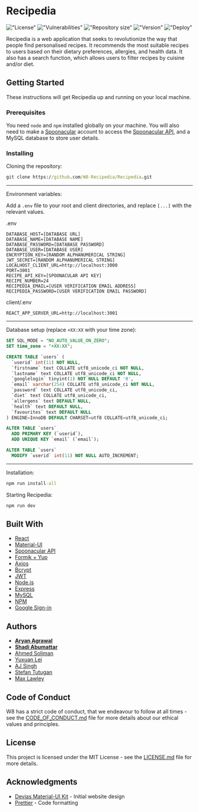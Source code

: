 # Recipedia

!["License"](https://img.shields.io/github/license/W8-Recipedia/Recipedia)
!["Vulnerabilities"](https://img.shields.io/snyk/vulnerabilities/github/W8-Recipedia/Recipedia)
!["Repository size"](https://img.shields.io/github/repo-size/W8-Recipedia/Recipedia)
!["Version"](https://img.shields.io/github/package-json/v/W8-Recipedia/Recipedia)
!["Deploy"](https://img.shields.io/netlify/f95d5909-051d-4a94-ad17-4f8c86c80fc1)

Recipedia is a web application that seeks to revolutionize the way that people find personalised recipes. It recommends the most suitable recipes to users based on their dietary preferences, allergies, and health data. It also has a search function, which allows users to filter recipes by cuisine and/or diet.

## Getting Started

These instructions will get Recipedia up and running on your local machine.

### Prerequisites

You need `node` and `npm` installed globally on your machine. You will also need to make a [Spoonacular](https://spoonacular.com/food-api/console#Dashboard) account to access the [Spoonacular API](https://spoonacular.com/food-api), and a MySQL database to store user details.

### Installing

Cloning the repository:

```cmd
git clone https://github.com/W8-Recipedia/Recipedia.git
```

---

Environment variables:

Add a `.env` file to your root and client directories, and replace `[...]` with the relevant values.

.env

```dosini
DATABASE_HOST=[DATABASE URL]
DATABASE_NAME=[DATABASE NAME]
DATABASE_PASSWORD=[DATABASE PASSWORD]
DATABASE_USER=[DATABASE USER]
ENCRYPTION_KEY=[RANDOM ALPHANUMERICAL STRING]
JWT_SECRET=[RANDOM ALPHANUMERICAL STRING]
LOCALHOST_CLIENT_URL=http://localhost:3000
PORT=3001
RECIPE_API_KEY=[SPOONACULAR API KEY]
RECIPE_NUMBER=24
RECIPEDIA_EMAIL=[USER VERIFICATION EMAIL ADDRESS]
RECIPEDIA_PASSWORD=[USER VERIFICATION EMAIL PASSWORD]
```

client/.env

```dosini
REACT_APP_SERVER_URL=http://localhost:3001
```

---

Database setup (replace `+XX:XX` with your time zone):

```sql
SET SQL_MODE = "NO_AUTO_VALUE_ON_ZERO";
SET time_zone = "+XX:XX";

CREATE TABLE `users` (
  `userid` int(11) NOT NULL,
  `firstname` text COLLATE utf8_unicode_ci NOT NULL,
  `lastname` text COLLATE utf8_unicode_ci NOT NULL,
  `googlelogin` tinyint(1) NOT NULL DEFAULT '0',
  `email` varchar(254) COLLATE utf8_unicode_ci NOT NULL,
  `password` text COLLATE utf8_unicode_ci,
  `diet` text COLLATE utf8_unicode_ci,
  `allergens` text DEFAULT NULL,
  `health` text DEFAULT NULL,
  `favourites` text DEFAULT NULL
) ENGINE=InnoDB DEFAULT CHARSET=utf8 COLLATE=utf8_unicode_ci;

ALTER TABLE `users`
  ADD PRIMARY KEY (`userid`),
  ADD UNIQUE KEY `email` (`email`);

ALTER TABLE `users`
  MODIFY `userid` int(11) NOT NULL AUTO_INCREMENT;
```

---

Installation:

```cmd
npm run install-all
```

Starting Recipedia:

```cmd
npm run dev
```

## Built With

- [React](https://reactjs.org/)
- [Material-UI](https://material-ui.com/)
- [Spoonacular API](https://spoonacular.com/food-api)
- [Formik + Yup](https://formik.org/)
- [Axios](https://www.npmjs.com/package/axios)
- [Bcrypt](https://www.npmjs.com/package/bcrypt)
- [JWT](https://jwt.io/)
- [Node.js](https://nodejs.org/)
- [Express](https://expressjs.com/)
- [MySQL](https://www.mysql.com/)
- [NPM](https://www.npmjs.com/)
- [Google Sign-in](https://developers.google.com/identity/sign-in/web)

## Authors

- **[Aryan Agrawal](https://github.com/ary4n99)**
- **[Shadi Abumattar](https://github.com/AbumattarSA)**
- [Ahmed Soliman](https://github.com/LEGENDSOLI)
- [Yuxuan Lei](https://github.com/yuxuanlei)
- [AJ Singh](https://github.com/asjsingh)
- [Stefan Tutugan](https://github.com/tutugan)
- [Max Lawley](https://github.com/lawleymax)

## Code of Conduct

W8 has a strict code of conduct, that we endeavour to follow at all times - see the [CODE_OF_CONDUCT.md](CODE_OF_CONDUCT.md) file for more details about our ethical values and principles.

## License

This project is licensed under the MIT License - see the [LICENSE.md](LICENSE.md) file for more details.

## Acknowledgments

- [Devias Material-UI Kit](https://github.com/devias-io/material-kit-react/) - Initial website design
- [Prettier](https://prettier.io/) - Code formatting
